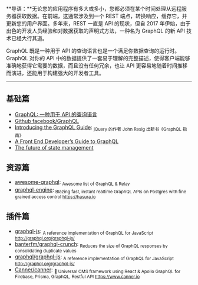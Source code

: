 **导语：**无论您的应用程序有多大或多小，您都必须在某个时间处理从远程服务器获取数据。在前端，这通常涉及到一个 REST 端点，转换响应，缓存它，并更新您的用户界面。多年来，REST 一直是 API 的现状，但自 2017 年伊始，由于出色的开发人员经验和对数据获取的声明式方法，一种名为 GraphQL 的新 API 技术已经大行其道。

GraphQL 既是一种用于 API 的查询语言也是一个满足你数据查询的运行时。 GraphQL 对你的 API 中的数据提供了一套易于理解的完整描述，使得客户端能够准确地获得它需要的数据，而且没有任何冗余，也让 API 更容易地随着时间推移而演进，还能用于构建强大的开发者工具。

---

## 基础篇

- [GraphQL: 一种用于 API 的查询语言](https://graphql.cn/)
- [Github facebook/GraphQL](https://github.com/facebook/graphql)
- [Introducing the GraphQL Guide](https://blog.graphql.guide/introducing-the-graphql-guide-11a5ae48628a): <sub>jQuery 的作者 John Resig 出新书《GraphQL 指南》</sub>
- [A Front End Developer’s Guide to GraphQL](https://css-tricks.com/front-end-developers-guide-graphql/)
- [The future of state management](https://dev-blog.apollodata.com/the-future-of-state-management-dd410864cae2)

## 资源篇

- [awesome-graphql](https://github.com/chentsulin/awesome-graphql): <sub>Awesome list of GraphQL & Relay</sub>
- [graphql-engine](https://github.com/hasura/graphql-engine): <sub>Blazing fast, instant realtime GraphQL APIs on Postgres with fine grained access control https://hasura.io</sub>

## 插件篇

- [graphql-js](https://github.com/graphql/graphql-js): <sub>A reference implementation of GraphQL for JavaScript http://graphql.org/graphql-js/</sub>
- [banterfm/graphql-crunch](https://github.com/banterfm/graphql-crunch): <sub>Reduces the size of GraphQL responses by consolidating duplicate values</sub>
- [graphql/graphql-js](https://github.com/graphql/graphql-js): <sub>A reference implementation of GraphQL for JavaScript http://graphql.org/graphql-js/</sub>
- [Canner/canner](https://github.com/Canner/canner): <sub>📡 Universal CMS framework using React & Apollo GraphQL for Firebase, Prisma, GraphQL, Restful API https://www.canner.io</sub>
